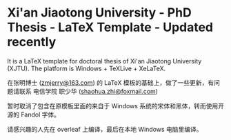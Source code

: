 # Xi'an Jiaotong University - PhD Thesis - LaTeX Template - Updated recently
 
It is a LaTeX template for doctoral thesis of Xi'an Jiaotong University (XJTU). The platform is Windows + TeXLive + XeLaTeX.

在张明博士 (zmjerry@163.com) 的 LaTeX 模板的基础上，做了一些更新，有问题请联系 电信学院 职少华 (shaohua.zhi@foxmail.com)

暂时取消了包含在原模板里面的来自于 Windows 系统的宋体和黑体，转而使用开源的 Fandol 字体。

请感兴趣的人先在 overleaf 上编译，最后在本地 Windows 电脑里编译。
